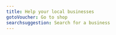 ```yaml
---
title: Help your local businesses
gotoVoucher: Go to shop
searchsuggestion: Search for a business
---
```

